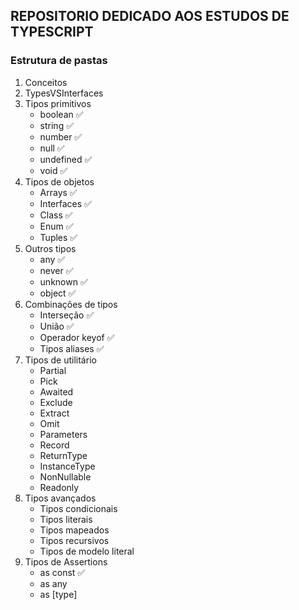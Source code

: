 ## REPOSITORIO DEDICADO AOS ESTUDOS DE TYPESCRIPT

### Estrutura de pastas

1. Conceitos 
2. TypesVSInterfaces
3. Tipos primitivos 
   - boolean ✅
   - string ✅
   - number ✅
   - null ✅
   - undefined ✅
   - void ✅
4. Tipos de objetos
   - Arrays ✅
   - Interfaces ✅
   - Class ✅
   - Enum ✅
   - Tuples ✅
6. Outros tipos
   - any ✅
   - never ✅
   - unknown ✅
   - object ✅
7. Combinações de tipos
   - Interseção ✅ 
   - União ✅
   - Operador keyof ✅
   - Tipos aliases ✅
8. Tipos de utilitário
   - Partial
   - Pick
   - Awaited
   - Exclude
   - Extract
   - Omit
   - Parameters
   - Record
   - ReturnType
   - InstanceType
   - NonNullable
   - Readonly
9. Tipos avançados
   - Tipos condicionais
   - Tipos literais
   - Tipos mapeados
   - Tipos recursivos
   - Tipos de modelo literal
10. Tipos de Assertions
    - as const ✅
    - as any
    - as [type]
